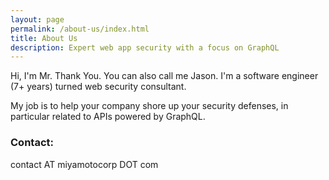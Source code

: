 ```yaml
---
layout: page
permalink: /about-us/index.html
title: About Us
description: Expert web app security with a focus on GraphQL
---
```

 
Hi, I'm Mr. Thank You. You can also call me Jason. I'm a software engineer (7+ years) turned web security consultant. 

My job is to help your company shore up your security defenses, in particular related to APIs powered by GraphQL. 

### Contact: 
contact AT miyamotocorp DOT com